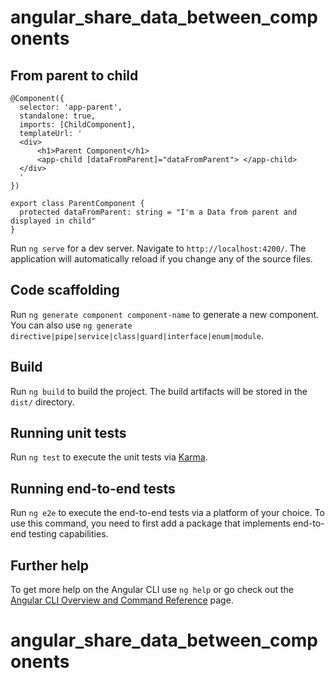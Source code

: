 # angular_share_data_between_components

## From parent to child

```
@Component({
  selector: 'app-parent',
  standalone: true,
  imports: [ChildComponent],
  templateUrl: '
  <div>
      <h1>Parent Component</h1>
      <app-child [dataFromParent]="dataFromParent"> </app-child>
  </div>
  '
})

export class ParentComponent {
  protected dataFromParent: string = "I'm a Data from parent and displayed in child"
}
```

Run `ng serve` for a dev server. Navigate to `http://localhost:4200/`. The application will automatically reload if you change any of the source files.

## Code scaffolding

Run `ng generate component component-name` to generate a new component. You can also use `ng generate directive|pipe|service|class|guard|interface|enum|module`.

## Build

Run `ng build` to build the project. The build artifacts will be stored in the `dist/` directory.

## Running unit tests

Run `ng test` to execute the unit tests via [Karma](https://karma-runner.github.io).

## Running end-to-end tests

Run `ng e2e` to execute the end-to-end tests via a platform of your choice. To use this command, you need to first add a package that implements end-to-end testing capabilities.

## Further help

To get more help on the Angular CLI use `ng help` or go check out the [Angular CLI Overview and Command Reference](https://angular.dev/tools/cli) page.

# angular_share_data_between_components

